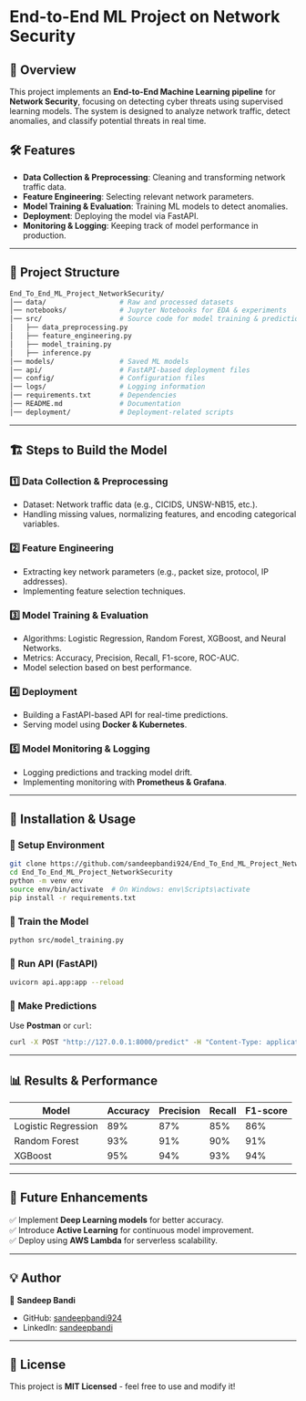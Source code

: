 # End-to-End ML Project on Network Security

## 📌 Overview
This project implements an **End-to-End Machine Learning pipeline** for **Network Security**, focusing on detecting cyber threats using supervised learning models. The system is designed to analyze network traffic, detect anomalies, and classify potential threats in real time.

## 🛠️ Features
- **Data Collection & Preprocessing**: Cleaning and transforming network traffic data.
- **Feature Engineering**: Selecting relevant network parameters.
- **Model Training & Evaluation**: Training ML models to detect anomalies.
- **Deployment**: Deploying the model via FastAPI.
- **Monitoring & Logging**: Keeping track of model performance in production.

---
## 📂 Project Structure
```bash
End_To_End_ML_Project_NetworkSecurity/
│── data/                  # Raw and processed datasets
│── notebooks/             # Jupyter Notebooks for EDA & experiments
│── src/                   # Source code for model training & prediction
│   ├── data_preprocessing.py
│   ├── feature_engineering.py
│   ├── model_training.py
│   ├── inference.py
│── models/                # Saved ML models
│── api/                   # FastAPI-based deployment files
│── config/                # Configuration files
│── logs/                  # Logging information
│── requirements.txt       # Dependencies
│── README.md              # Documentation
│── deployment/            # Deployment-related scripts
```

---
## 🏗️ Steps to Build the Model

### 1️⃣ Data Collection & Preprocessing
- Dataset: Network traffic data (e.g., CICIDS, UNSW-NB15, etc.).
- Handling missing values, normalizing features, and encoding categorical variables.

### 2️⃣ Feature Engineering
- Extracting key network parameters (e.g., packet size, protocol, IP addresses).
- Implementing feature selection techniques.

### 3️⃣ Model Training & Evaluation
- Algorithms: Logistic Regression, Random Forest, XGBoost, and Neural Networks.
- Metrics: Accuracy, Precision, Recall, F1-score, ROC-AUC.
- Model selection based on best performance.

### 4️⃣ Deployment
- Building a FastAPI-based API for real-time predictions.
- Serving model using **Docker & Kubernetes**.

### 5️⃣ Model Monitoring & Logging
- Logging predictions and tracking model drift.
- Implementing monitoring with **Prometheus & Grafana**.

---
## 🚀 Installation & Usage

### 🔹 Setup Environment
```bash
git clone https://github.com/sandeepbandi924/End_To_End_ML_Project_NetworkSecurity.git
cd End_To_End_ML_Project_NetworkSecurity
python -m venv env
source env/bin/activate  # On Windows: env\Scripts\activate
pip install -r requirements.txt
```

### 🔹 Train the Model
```bash
python src/model_training.py
```

### 🔹 Run API (FastAPI)
```bash
uvicorn api.app:app --reload
```

### 🔹 Make Predictions
Use **Postman** or `curl`:
```bash
curl -X POST "http://127.0.0.1:8000/predict" -H "Content-Type: application/json" -d '{"feature1": value, "feature2": value, ...}'
```

---
## 📊 Results & Performance
| Model            | Accuracy | Precision | Recall | F1-score |
|-----------------|----------|------------|---------|-----------|
| Logistic Regression | 89%  | 87%  | 85%  | 86%  |
| Random Forest  | 93%  | 91%  | 90%  | 91%  |
| XGBoost        | 95%  | 94%  | 93%  | 94%  |

---
## 📌 Future Enhancements
✅ Implement **Deep Learning models** for better accuracy.<br>
✅ Introduce **Active Learning** for continuous model improvement.<br>
✅ Deploy using **AWS Lambda** for serverless scalability.<br>

---
## 💡 Author
👤 **Sandeep Bandi**
- GitHub: [sandeepbandi924](https://github.com/sandeepbandi924)
- LinkedIn: [sandeepbandi](https://www.linkedin.com/in/sandeepbandi/)

---
## 📜 License
This project is **MIT Licensed** - feel free to use and modify it!

